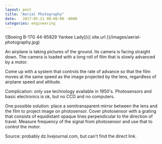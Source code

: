 ```yaml
---
layout: post
title: "Aerial Photography"
date:   2017-05-21 00:00:00 -0000
categories: engineering
---
```


![Boeing B-17G 44-85829 Yankee Lady]({{ site.url }}/images/aerial-photography.jpg)

An airplane is taking pictures of the ground. Its camera is facing straight down. The camera is loaded with a long roll of film that is slowly advanced by a motor.

Come up with a system that controls the rate of advance so that the film moves at the same speed as the image projected by the lens, regardless of airplane speed and altitude.

Complication: only use technology available in 1950's. Photosensors and basic electronics is ok, but no CCD and no computers.

<!--more-->

One possible solution: place a semitransparent mirror between the lens and the film to project image on photosensor. Cover photosensor with a grating that consists of equidistant opaque lines perpendicular to the direction of travel. Measure frequency of the signal from photosensor and use that to control the motor.

Source: probably dz.livejournal.com, but can't find the direct link.
